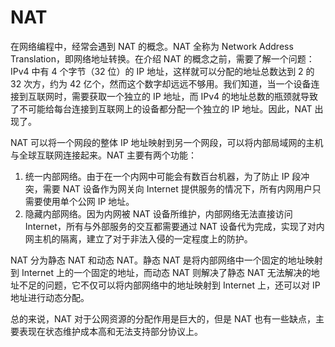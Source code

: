 # NAT
在网络编程中，经常会遇到 NAT 的概念。NAT 全称为 Network Address Translation，即网络地址转换。在介绍 NAT 的概念之前，需要了解一个问题：IPv4 中有 4 个字节（32 位）的 IP 地址，这样就可以分配的地址总数达到 2 的 32 次方，约为 42 亿个，然而这个数字却远远不够用。我们知道，当一个设备连接到互联网时，需要获取一个独立的 IP 地址，而 IPv4 的地址总数的瓶颈就导致了不可能给每台连接到互联网上的设备都分配一个独立的 IP 地址。因此，NAT 出现了。

NAT 可以将一个网段的整体 IP 地址映射到另一个网段，可以将内部局域网的主机与全球互联网连接起来。NAT 主要有两个功能：

1. 统一内部网络。由于在一个内网中可能会有数百台机器，为了防止 IP 段冲突，需要 NAT 设备作为网关向 Internet 提供服务的情况下，所有内网用户只需要使用单个公网 IP 地址。
2. 隐藏内部网络。因为内网被 NAT 设备所维护，内部网络无法直接访问 Internet，所有与外部服务的交互都需要通过 NAT 设备代为完成，实现了对内网主机的隔离，建立了对于非法入侵的一定程度上的防护。

NAT 分为静态 NAT 和动态 NAT。静态 NAT 是将内部网络中一个固定的地址映射到 Internet 上的一个固定的地址，而动态 NAT 则解决了静态 NAT 无法解决的地址不足的问题，它不仅可以将内部网络中的地址映射到 Internet 上，还可以对 IP 地址进行动态分配。

总的来说，NAT 对于公网资源的分配作用是巨大的，但是 NAT 也有一些缺点，主要表现在状态维护成本高和无法支持部分协议上。